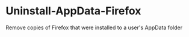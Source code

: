 # Uninstall-AppData-Firefox
Remove copies of Firefox that were installed to a user's AppData folder
